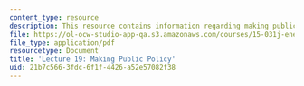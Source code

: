 ```yaml
---
content_type: resource
description: This resource contains information regarding making public policy.
file: https://ol-ocw-studio-app-qa.s3.amazonaws.com/courses/15-031j-energy-decisions-markets-and-policies-spring-2012/21b7c5663fdc6f1f4426a52e57082f38_MIT15_031JS12_lec19.pdf
file_type: application/pdf
resourcetype: Document
title: 'Lecture 19: Making Public Policy'
uid: 21b7c566-3fdc-6f1f-4426-a52e57082f38
---
```

